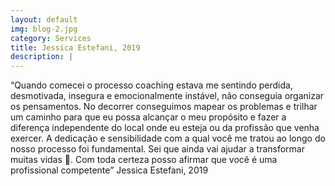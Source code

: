 ```yaml
---
layout: default
img: blog-2.jpg
category: Services
title: Jessica Estefani, 2019
description: |
---
```

“Quando comecei o processo coaching estava me sentindo perdida, desmotivada, insegura e emocionalmente instável, não conseguia organizar os pensamentos. 
No decorrer conseguimos mapear os problemas e trilhar um caminho para que eu possa alcançar o meu propósito e fazer a diferença independente do local onde eu esteja ou da profissão que venha exercer. 
A dedicação e sensibilidade com a qual você me tratou ao longo do nosso processo foi fundamental. Sei que ainda vai ajudar a transformar muitas vidas 🥰. Com toda certeza posso afirmar que você é uma profissional competente” Jessica Estefani, 2019



